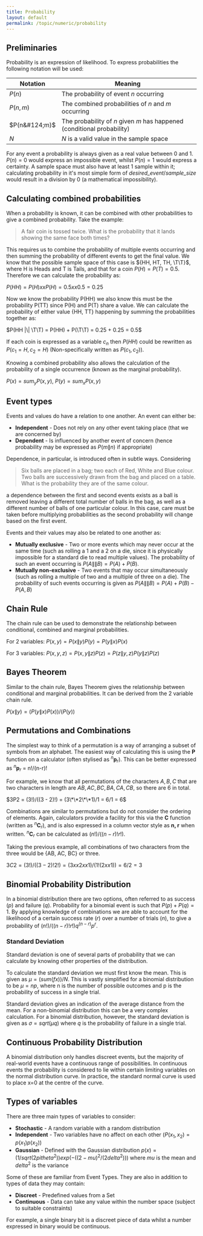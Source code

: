 ```yaml
---
title: Probability
layout: default
permalink: /topic/numeric/probability
---
```


## Preliminaries
Probability is an expression of likelihood.  To express probabilities the following notation will be used:

|Notation|Meaning|
|--------|-------|
|$P(n)$|The probability of event *n* occurring|
|$P(n, m)$|The combined probabilities of *n* and *m* occurring|
|$P(n&#124;m)$|The probability of *n* given *m* has happened (conditional probability)|
|${N}$|*N* is a valid value in the sample space|

For any event a probability is always given as a real value between 0 and 1.  $P(n) = 0$ would express an impossible event, whilst $P(n) = 1$ would express a certainty.  A sample space must also have at least 1 sample within it; calculating probability in it's most simple form of *desired_event*/*sample_size* would result in a division by 0 (a mathematical impossibility).

## Calculating combined probabilities
When a probability is known, it can be combined with other probabilities to give a combined probability.  Take the example:

> A fair coin is tossed twice.  What is the probability that it lands showing the same face both times?

This requires us to combine the probability of multiple events occurring and then summing the probability of different events to get the final value.  We know that the possible sample space of this case is ${HH, HT, TH, \T\T}$, where H is Heads and T is Tails, and that for a coin $P(H) = P(T) = 0.5$.  Therefore we can calculate the probability as:

$P(HH) = P(H) xx P(H)
       = 0.5 xx 0.5
       = 0.25$

Now we know the probability P(HH) we also know this must be the probability P(TT) since P(H) and P(T) share a value.  We can calculate the probability of either value {HH, TT} happening by summing the probabilities together as:

$P(HH |\| \T\T) = P(HH) + P(\T\T)
             = 0.25 + 0.25
             = 0.5$

If each coin is expressed as a variable $c_n$ then $P(HH)$ could be rewritten as $P(c_1=H, c_2=H)$ (Non-specifically written as $P(c_1, c_2)$).

Knowing a combined probability also allows the calculation of the probability of a single occurrence (known as the marginal probability).

$P(x) = sum_yP(x, y)$, $P(y) = sum_xP(x, y)$

## Event types
Events and values do have a relation to one another.  An event can either be:

* **Independent** - Does not rely on any other event taking place (that we are concerned by)
* **Dependent** - Is influenced by another event of concern (hence probability may be expressed as $P(m\|n)$ if appropriate)

Dependence, in particular, is introduced often in subtle ways.  Considering

> Six balls are placed in a bag; two each of Red, White and Blue colour.  Two balls are successively drawn from the bag and placed on a table.  What is the probability they are of the same colour.

a dependence between the first and second events exists as a ball is removed leaving a different total number of balls in the bag, as well as a different number of balls of one particular colour.  In this case, care must be taken before multiplying probabilities as the second probability will change based on the first event.

Events and their values may also be related to one another as:

* **Mutually exclusive** - Two or more events which may never occur at the same time (such as rolling a 1 and a 2 on a die, since it is physically impossible for a standard die to read multiple values).  The probability of such an event occurring is $P(A \|\| B) = P(A) + P(B)$.
* **Mutually non-exclusive** - Two events that may occur simultaneously (such as rolling a multiple of two and a multiple of three on a die).  The probability of such events occurring is given as $P(A \|\| B) = P(A) + P(B) - P(A, B)$

## Chain Rule
The chain rule can be used to demonstrate the relationship between conditional, combined and marginal probabilities.

For 2 variables: $P(x, y) = P(x\|y)P(y) = P(y\|x)P(x)$

For 3 variables: $P(x, y, z) = P(x, y \| z)P(z) = P(z \| y, z)P(y\|z)P(z)$

## Bayes Theorem
Similar to the chain rule, Bayes Theorem gives the relationship between conditional and marginal probabilities.  It can be derived from the 2 variable chain rule.

$P(x\|y) = (P(y\|x)P(x))/(P(y))$

## Permutations and Combinations
The simplest way to think of a permutation is a way of arranging a subset of symbols from an alphabet.  The easiest way of calculating this is using the **P** function on a calculator (often stylised as <sup>*n*</sup>**p**<sub>*r*</sub>).  This can be better expressed as <sup>*n*</sup>**p**<sub>*r*</sub> = n!/(n-r)!

For example, we know that all permutations of the characters ${A, B, C}$ that are two characters in length are ${AB, AC, BC, BA, CA, CB}$, so there are 6 in total.

$3P2 = (3!)/((3 - 2)!) = (3\*\*2\*\*1)/1 = 6/1 = 6$

Combinations are similar to permutations but do not consider the ordering of elements.  Again, calculators provide a facility for this via the **C** function (written as <sup>*n*</sup>**C**<sub>*r*</sub>), and is also expressed in a column vector style as **n, r** when written.  <sup>*n*</sup>**C**<sub>*r*</sub> can be calculated as $(n!)/((n-r)!r!)$.

Taking the previous example, all combinations of two characters from the three would be {AB, AC, BC} or three.

$3C2 = (3!)/((3-2)!2!) = (3xx2xx1)/(1!(2xx1)) = 6/2 = 3$

## Binomial Probability Distribution
In a binomial distribution there are two options, often referred to as success (*p*) and failure (*q*).  Probability for a binomial event is such that $P(p)+P(q) = 1$.  By applying knowledge of combinations we are able to account for the likelihood of a certain success rate (*r*) over a number of trials (*n*), to give a probability of $(n!)/((n-r)!r!)q^(n-r)p^r$.

### Standard Deviation
Standard deviation is one of several parts of probability that we can calculate by knowing other properties of the distribution.

To calculate the standard deviation we must first know the mean.  This is given as $μ = (sum(fx))/N$.  This is vastly simplified for a binomial distribution to be $μ = np$, where n is the number of possible outcomes and p is the probability of success in a single trial.

Standard deviation gives an indication of the average distance from the mean.  For a non-binomial distribution this can be a very complex calculation.  For a binomial distribution, however, the standard deviation is given as $σ = sqrt(μq)$ where *q* is the probability of failure in a single trial.

## Continuous Probability Distribution
A binomial distribution only handles discreet events, but the majority of real-world events have a continuous range of possibilities.  In continuous events the probability is considered to lie within certain limiting variables on the normal distribution curve.  In practice, the standard normal curve is used to place x=0 at the centre of the curve.

## Types of variables
There are three main types of variables to consider:

* **Stochastic** - A random variable with a random distribution
* **Independent** - Two variables have no affect on each other ($P(x_1, x_2) = p(x_1)p(x_2)$)
* **Gaussian** - Defined with the Gaussian distribution $p(x) = (1/sqrt(2pitheta^2))exp(-((2-mu)^2/(2delta^2)))$ where $mu$ is the mean and $delta^2$ is the variance

Some of these are familiar from Event Types.  They are also in addition to types of data they may contain:

* **Discreet** - Predefined values from a Set
* **Continuous** - Data can take any value within the number space (subject to suitable constraints)

For example, a single binary bit is a discreet piece of data whilst a number expressed in binary would be continuous.
